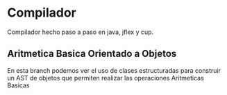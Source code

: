 # Compilador

Compilador hecho paso a paso en java, jflex y cup.

## Aritmetica Basica Orientado a Objetos

En esta branch podemos ver el uso de clases estructuradas para construir un AST de objetos que permiten realizar las operaciones Aritmeticas Basicas
